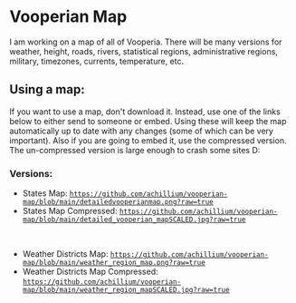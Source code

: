 # Vooperian Map

I am working on a map of all of Vooperia. There will be many versions for weather, height, roads, rivers, statistical regions, administrative regions, military, timezones, currents, temperature, etc.

## Using a map:

If you want to use a map, don't download it. Instead, use one of the links below to either send to someone or embed. Using these will keep the map automatically up to date with any changes (some of which can be very important). Also if you are going to embed it, use the compressed version. The un-compressed version is large enough to crash some sites D:

### Versions:

* States Map: <code>https://github.com/achillium/vooperian-map/blob/main/detailedvooperianmap.png?raw=true</code>
* States Map Compressed: <code>https://github.com/achillium/vooperian-map/blob/main/detailed_vooperian_mapSCALED.jpg?raw=true</code>

<br/>

* Weather Districts Map: <code>https://github.com/achillium/vooperian-map/blob/main/weather_region_map.png?raw=true</code>
* Weather Districts Map Compressed: <code>https://github.com/achillium/vooperian-map/blob/main/weather_region_mapSCALED.jpg?raw=true</code>
